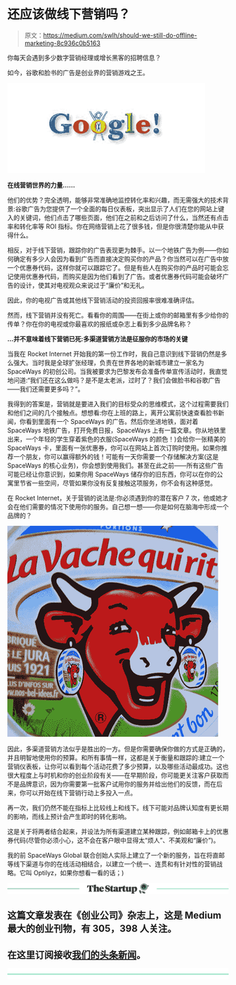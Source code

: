 # 还应该做线下营销吗？

> 原文：<https://medium.com/swlh/should-we-still-do-offline-marketing-8c936c0b5163>

你每天会遇到多少数字营销经理或增长黑客的招聘信息？

如今，谷歌和脸书的广告是创业界的营销游戏之王。

![](img/8433abd998a5553a345c4cafaab3218c.png)

**在线营销世界的力量……**

他们的优势？完全透明，能够非常准确地监控转化率和兴趣，而无需强大的技术背景:谷歌广告为您提供了一个全面的每日仪表板，突出显示了人们在您的网站上键入的关键词，他们点击了哪些页面，他们在之前和之后访问了什么，当然还有点击率和转化率等 ROI 指标。你在网络营销上花了很多钱，但是你很清楚你能从中获得什么。

相反，对于线下营销，跟踪你的广告表现更为棘手。以一个地铁广告为例——你如何确定有多少人会因为看到广告而直接决定购买你的产品？你当然可以在广告中放一个优惠券代码，这样你就可以跟踪它了。但是有些人在购买你的产品时可能会忘记使用优惠券代码，而购买是因为他们看到了广告。或者优惠券代码可能会破坏广告的设计，使其对电视观众来说过于“廉价”和无礼。

因此，你的电视广告或其他线下营销活动的投资回报率很难准确评估。

然而，线下营销并没有死亡。看看你的周围——在街上或你的邮箱里有多少给你的传单？你在你的电视或你最喜欢的报纸或杂志上看到多少品牌名称？

**…并不意味着线下营销已死:多渠道营销方法是征服你的市场的关键**

当我在 Rocket Internet 开始我的第一份工作时，我自己意识到线下营销仍然是多么强大。当时我是全球扩张经理，负责在世界各地的新城市建立一家名为 SpaceWays 的初创公司。当我被要求为巴黎发布会准备传单宣传活动时，我直觉地问道:“我们还在这么做吗？是不是太老派，过时了？我们会做脸书和谷歌广告——我们还需要更多吗？”。

我得到的答案是，营销就是要进入我们的目标受众的思维模式，这个过程需要我们和他们之间的几个接触点。想想看:你在上班的路上，离开公寓前快速查看脸书新闻，你看到里面有一个 SpaceWays 的广告。然后你坐进地铁，面对着 SpaceWays 地铁广告，打开免费日报，SpaceWays 上有一篇文章。你从地铁里出来，一个年轻的学生穿着紫色的衣服(SpaceWays 的颜色！)会给你一张精美的 SpaceWays 卡，里面有一张优惠券，你可以在网站上首次订购时使用。如果你推荐一个朋友，你可以赢得额外的钱！可能有一天你需要一个存储解决方案(这是 SpaceWays 的核心业务)，你会想到使用我们。甚至在此之前——所有这些广告可能已经让你意识到，如果你用 SpaceWays 储存你的旧东西，你可以在你的公寓里节省一些空间，尽管如果你没有反复接触这项服务，你不会有这种感觉。

在 Rocket Internet，关于营销的说法是:你必须遇到你的潜在客户 7 次，他或她才会在他们需要的情况下使用你的服务。自己想一想——你是如何在脑海中形成一个品牌的？

![](img/60a35599dcda997fd9064c4095bccee8.png)

因此，多渠道营销方法似乎是胜出的一方。但是你需要确保你做的方式是正确的，并且明智地使用你的预算。和所有事情一样，这都是关于衡量和跟踪的:建立一个营销仪表板，让你可以看到每个活动花费了多少预算，以及哪些活动最成功。这也很大程度上与时机和你的创业阶段有关——在早期阶段，你可能更关注客户获取而不是品牌意识，因为你需要第一批客户试用你的服务并给出他们的反馈，而在后来，你可以开始在线下营销行动上多投入一点。

再一次，我们仍然不能在指标上比较线上和线下。线下可能对品牌认知度有更长期的影响，而线上预计会产生即时的转化影响。

这是关于将两者结合起来，并设法为所有渠道建立某种跟踪，例如邮箱卡上的优惠券代码(尽管你必须小心，这不会在客户眼中显得太“烦人”、不美观和“廉价”)。

我的前 SpaceWays Global 联合创始人实际上建立了一个新的服务，旨在将直邮等线下渠道与你的在线活动相结合，以建立一个统一、连贯和有针对性的营销战略。它叫 Optilyz，如果你想看一看的话；)

[![](img/308a8d84fb9b2fab43d66c117fcc4bb4.png)](https://medium.com/swlh)

## 这篇文章发表在《创业公司》杂志上，这是 Medium 最大的创业刊物，有 305，398 人关注。

## 在这里订阅接收[我们的头条新闻](http://growthsupply.com/the-startup-newsletter/)。

[![](img/b0164736ea17a63403e660de5dedf91a.png)](https://medium.com/swlh)